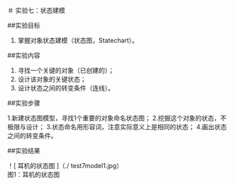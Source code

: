 ＃ 实验七：状态建模

 ##实验目标

1.   掌握对象状态建模（状态图，Statechart）。

 ##实验内容

1.   寻找一个关键的对象（已创建的）；  
2.   设计该对象的关键状态；  
3.   设计状态之间的转变条件（连线）。


 ##实验步骤

1.新建状态图模型，寻找1个重要的对象命名状态图；
2.挖掘这个对象的状态，不极限与设计；
3.状态命名用形容词，注意实际意义上是相同的状态；
4.画出状态之间的转变条件。

 ##实验结果

！[ 耳机的状态图 ]（./ test7model1.jpg）  
图1：耳机的状态图
